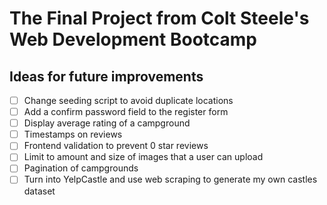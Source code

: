 # The Final Project from Colt Steele's Web Development Bootcamp

## Ideas for future improvements
- [ ] Change seeding script to avoid duplicate locations
- [ ] Add a confirm password field to the register form
- [ ] Display average rating of a campground
- [ ] Timestamps on reviews
- [ ] Frontend validation to prevent 0 star reviews
- [ ] Limit to amount and size of images that a user can upload
- [ ] Pagination of campgrounds
- [ ] Turn into YelpCastle and use web scraping to generate my own castles dataset